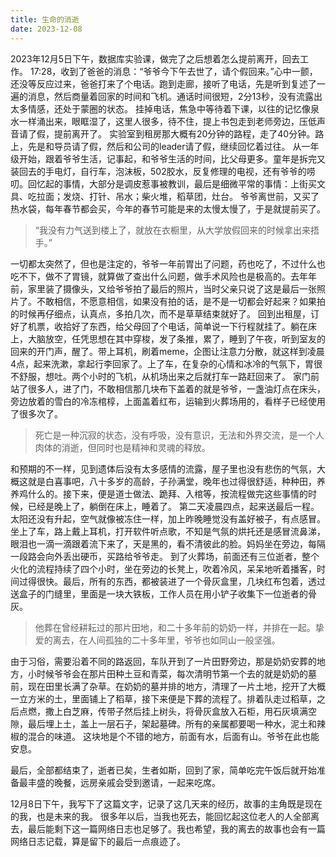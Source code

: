 ```yaml
---
title: 生命的消逝
date: 2023-12-08
---
```


2023年12月5日下午，数据库实验课，做完了之后想着怎么提前离开，回去工作。
17:28，收到了爸爸的消息：“爷爷今下午去世了，请个假回来。”心中一颤，还没等反应过来，爸爸打来了个电话。跑到走廊，接听了电话，先是听到复述了一遍的消息，然后商量着回家的时间和飞机。通话时间很短，2分13秒，没有流露出太多情感，还处于蒙圈的状态。
挂掉电话，焦急中等待着下课，以往的记忆像泉水一样涌出来，眼眶湿了，这里人很多，待不住，提上书包走到老师旁边，压低声音请了假，提前离开了。
实验室到租房那大概有20分钟的路程，走了40分钟。路上，先是和导员请了假，然后和公司的leader请了假，继续回忆着过往。
从一年级开始，跟着爷爷生活，记事起，和爷爷生活的时间，比父母更多。童年是拆完又装回去的手电灯，自行车，泡沫板，502胶水，反复修理的电视，还有爷爷的唠叨。回忆起的事情，大部分是调皮惹事被教训，最后是细微平常的事情：上街买文具、吃拉面；发烧、打针、吊水；柴火堆，稻草团，灶台。
爷爷离世前，又买了热水袋，每年春节都会买，今年的春节可能是来的太慢太慢了，于是就提前买了。

> “我没有力气送到楼上了，就放在衣橱里，从大学放假回来的时候拿出来捂手。”

一切都太突然了，但也是注定的，爷爷一年前胃出了问题，药也吃了，不过什么也吃不下，做不了胃镜，就算做了查出什么问题，做手术风险也是极高的。去年年前，家里装了摄像头，又给爷爷拍了最后的照片，当时父亲只说了这是最后一张照片了。不敢相信，不愿意相信，如果没有拍的话，是不是一切都会好起来？如果拍的时候再仔细点，认真点，多拍几次，而不是草草结束就好了。
回到出租屋，订好了机票，收拾好了东西，给父母回了个电话，简单说一下行程就挂了。躺在床上，大脑放空，任凭思想在其中穿梭，发了条推，累了，睡到了午夜，听到室友的回来的开门声，醒了。带上耳机，刷着meme，企图让注意力分散，就这样到凌晨4点，起来洗漱，拿起行李回家了。上了车，在复杂的心情和冰冷的气氛下，胃很不舒服，想吐。两个小时的飞机，从机场出来之后就打车一路赶回来了。
家门前站了很多人，进了门，不敢相信那几块布下盖着的就是爷爷，一盏油灯点在床头，旁边放着的雪白的冷冻棺椁，上面盖着红布，运输到火葬场用的，看样子已经使用了很多次了。

> 死亡是一种沉寂的状态，没有呼吸，没有意识，无法和外界交流，是一个人肉体的消逝，但同时也是精神和灵魂的释放。

和预期的不一样，见到遗体后没有太多感情的流露，屋子里也没有悲伤的气氛，大概这就是白喜事吧，八十多岁的高龄，子孙满堂，晚年也过得很舒适，种种田，养养鸡什么的。接下来，便是道士做法、跪拜、入棺等，按流程做完这些事情的时候，已经是晚上了，躺倒在床上，睡着了。
第二天凌晨四点，起来送最后一程。太阳还没有升起，空气就像被冻住一样，加上昨晚睡觉没有盖好被子，有点感冒。坐上了车，路上戴上耳机，打开软件听点歌，不知是气氛的烘托还是感冒流鼻涕，眼泪也一滴一滴跟着流下来了，天是黑的，看不清彼此的脸。妈妈坐在旁边，每隔一段路会向外丢出硬币，买路给爷爷走。
到了火葬场，前面还有三位逝者，整个火化的流程持续了四个小时，坐在旁边的长凳上，吹着冷风，呆呆地听着播客，时间过得很快。最后，所有的东西，都被装进了一个骨灰盒里，几块红布包着，透过送盒子的门缝里，里面是一块大铁板，工作人员在用小铲子收集下一位逝者的骨灰。

>他葬在曾经耕耘过的那片田地，和二十多年前的奶奶一样，并排在一起。挚爱的离去，在人间孤独的二十多年里，爷爷也如同山一般坚强。

由于习俗，需要沿着不同的路返回，车队开到了一片田野旁边，那是奶奶安葬的地方，小时候爷爷会在那片田种土豆和青菜，每次清明节第一个去的就是奶奶的墓前，现在田里长满了杂草。在奶奶的墓并排的地方，清理了一片土地，挖开了大概一立方米的土，里面铺上了稻草，接下来便是下葬的流程了。排着队走过稻草，之后点燃，撒上白芝麻，传带子然后挂上树头，将骨灰盒放入石柜，用石灰填满空隙，最后埋上土，盖上一层石子，架起墓碑。所有的亲属都要喝一种水，泥土和辣椒的混合的味道。
这块地是个不错的地方，前面有水，后面有山。爷爷在此也能安息。

最后，全部都结束了，逝者已矣，生者如斯，回到了家，简单吃完午饭后就开始准备最丰盛的晚餐，远房亲戚会受到邀请，一起来吃席。

12月8日下午，我写下了这篇文字，记录了这几天来的经历，故事的主角既是现在的我，也是未来的我。
很多年以后，当我也死去，能回忆起这位老人的人全部离去，最后能剩下这一篇网络日志也足够了。我也希望，我的离去的故事也会有一篇网络日志记载，算是留下的最后一点痕迹了。